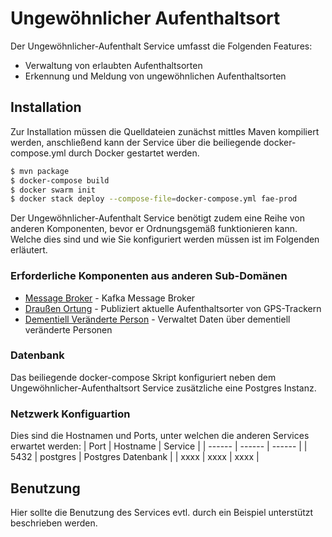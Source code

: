 # Ungewöhnlicher Aufenthaltsort

Der Ungewöhnlicher-Aufenthalt Service umfasst die Folgenden Features:
  - Verwaltung von erlaubten Aufenthaltsorten
  - Erkennung und Meldung von ungewöhnlichen Aufenthaltsorten

## Installation
Zur Installation müssen die Quelldateien zunächst mittles Maven kompiliert werden, anschließend kann der Service über die beiliegende docker-compose.yml durch Docker gestartet werden.
```sh
$ mvn package
$ docker-compose build
$ docker swarm init
$ docker stack deploy --compose-file=docker-compose.yml fae-prod
```
Der Ungewöhnlicher-Aufenthalt Service benötigt zudem eine Reihe von anderen Komponenten, bevor er Ordnungsgemäß funktionieren kann. Welche dies sind und wie Sie konfiguriert werden müssen ist im Folgenden erläutert.

### Erforderliche Komponenten aus anderen Sub-Domänen

* [Message Broker][FAE-kafka] - Kafka Message Broker
* [Draußen Ortung][FAE-ortung] - Publiziert aktuelle Aufenthaltsorter von GPS-Trackern
* [Dementiell Veränderte Person][FAE-dvp] - Verwaltet Daten über dementiell veränderte Personen

### Datenbank
Das beiliegende docker-compose Skript konfiguriert neben dem Ungewöhnlicher-Aufenthaltsort Service zusätzliche eine Postgres Instanz.

### Netzwerk Konfiguartion
Dies sind die Hostnamen und Ports, unter welchen die anderen Services erwartet werden:
| Port | Hostname | Service |
| ------ | ------ | ------ |
| 5432 | postgres | Postgres Datenbank |
| xxxx | xxxx | xxxx |

## Benutzung
Hier sollte die Benutzung des Services evtl. durch ein Beispiel unterstützt beschrieben werden.


[//]: # (These are reference links used in the body of this note and get stripped out when the markdown processor does its job. There is no need to format nicely because it shouldn't be seen. Thanks SO - http://stackoverflow.com/questions/4823468/store-comments-in-markdown-syntax)

[FAE-kafka]: <https://github.com/Archi-Lab/fae-message-broker>
[FAE-ortung]: <https://github.com/Archi-Lab/fae-draussen-ortung>
[FAE-dvp]: <https://github.com/Archi-Lab/fae-team-2-dementiell-veraenderte-person>